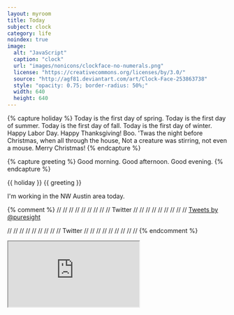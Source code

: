 ```yaml
---
layout: myroom
title: Today
subject: clock
category: life
noindex: true
image:
  alt: "JavaScript"
  caption: "clock"
  url: "images/nonicons/clockface-no-numerals.png"
  license: "https://creativecommons.org/licenses/by/3.0/"
  source: "http://agf81.deviantart.com/art/Clock-Face-253863738"
  style: "opacity: 0.75; border-radius: 50%;"
  width: 640
  height: 640
---
```


{% capture holiday %}
  <span class="holiday perennial march _20">Today is the first day of spring.</span>
  <span class="holiday perennial june _20" >Today is the first day of summer.</span>
  <span class="holiday perennial september _22">Today is the first day of fall.</span>
  <span class="holiday perennial december _21" >Today is the first day of winter.</span>
  <span class="holiday september _5 _2016">Happy Labor Day.</span>
  <span class="holiday november _24 _2016" >Happy Thanksgiving!</span>
  <span class="holiday perennial october _31">Boo.</span>
  <span class="holiday perennial december _24">
    'Twas the night before Christmas, when all through the house,
    Not a creature was stirring, not even a mouse.
  </span>
  <span class="holiday perennial december _25">Merry Christmas!</span>
{% endcapture %}

{% capture greeting %}
  <span class="eighth-0 eighth-1 eighth-2 eighth-3">Good morning.</span>
  <span class="eighth-4 eighth-5">Good afternoon.</span>
  <span class="eighth-6 eighth-7">Good evening.</span>
{% endcapture %}

{{ holiday }} {{ greeting }}

I'm working in the NW Austin area today.

{% comment %}
// // // // // // // // // Twitter // // // // // // // // //
  <a class="twitter-timeline" data-dnt="true" href="https://twitter.com/puresight" data-widget-id="729805088336666625">Tweets by @puresight</a>
  <script>!function(d,s,id){var js,fjs=d.getElementsByTagName(s)[0],p=/^http:/.test(d.location)?'http':'https';if(!d.getElementById(id)){js=d.createElement(s);js.id=id;js.src=p+"://platform.twitter.com/widgets.js";fjs.parentNode.insertBefore(js,fjs);}}(document,"script","twitter-wjs");</script>
// // // // // // // // // Twitter // // // // // // // // //
{% endcomment %}

<iframe src="https://www.google.com/maps/embed?pb=!1m18!1m12!1m3!1d178609.90278131425!2d-97.75278690006999!3d30.372987035615697!2m3!1f0!2f0!3f0!3m2!1i1024!2i768!4f13.1!3m3!1m2!1s0x0%3A0x0!2zMzDCsDIyJzQ1LjUiTiA5N8KwNDQnMTYuNSJX!5e0!3m2!1sen!2sus!4v1462900131059"
></iframe>

